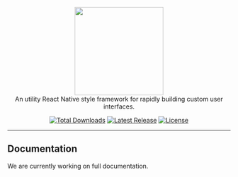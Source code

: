 <p align="center">
    <a href="https://github.com/OsmiCSX/osmicsx" target="_blank"><img width="200" src="https://avatars1.githubusercontent.com/u/62636998?s=200&v=4"></a><br>
    An utility React Native style framework for rapidly building custom user interfaces.
</p>

<p align="center">
    <a href="https://www.npmjs.com/package/tailwindcss"><img src="https://img.shields.io/npm/dt/osmicsx.svg" alt="Total Downloads"></a>
    <a href="https://github.com/tailwindcss/tailwindcss/releases"><img src="https://img.shields.io/npm/v/osmicsx.svg" alt="Latest Release"></a>
    <a href="https://github.com/tailwindcss/tailwindcss/blob/master/LICENSE"><img src="https://img.shields.io/npm/l/osmicsx.svg" alt="License"></a>
</p>

------

## Documentation

We are currently working on full documentation.
